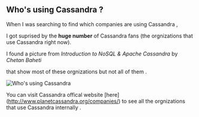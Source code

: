 
## Who's using Cassandra ?

When I was searching to find which companies are using Cassandra , 

I got suprised by the **huge number** of Cassandra fans (the orgnizations that use Cassandra right now). 

I found a picture from *Introduction to NoSQL & Apache Cassandra* by *Chetan Baheti*

that show most of these orgnizations but not all of them .


![Who's using Cassandra](https://cloud.githubusercontent.com/assets/14142983/11412762/d2429894-939d-11e5-9301-4a4c558f3e71.jpg "This picture from Introduction to NoSQL & Apache Cassandra  by chetan.baheti")


You can visit Cassandra offical website [here] (http://www.planetcassandra.org/companies/) to see all the orgnizations that use Cassandra internally .
